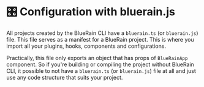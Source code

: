 # 🎛 Configuration with bluerain.js

All projects created by the BlueRain CLI have a `bluerain.ts` \(or `bluerain.js`\) file. This file serves as a manifest for a BlueRain project. This is where you import all your plugins, hooks, components and configurations. 

Practically, this file only exports an object that has props of `BlueRainApp` component. So if you're building or compiling the project without BlueRain CLI, it possible to not have a `bluerain.ts` \(or `bluerain.js`\) file at all and just use any code structure that suits your project.

